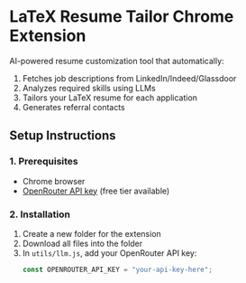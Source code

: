 # LaTeX Resume Tailor Chrome Extension

AI-powered resume customization tool that automatically:
1. Fetches job descriptions from LinkedIn/Indeed/Glassdoor
2. Analyzes required skills using LLMs
3. Tailors your LaTeX resume for each application
4. Generates referral contacts

## Setup Instructions

### 1. Prerequisites
- Chrome browser
- [OpenRouter API key](https://openrouter.ai/) (free tier available)

### 2. Installation
1. Create a new folder for the extension
2. Download all files into the folder
3. In `utils/llm.js`, add your OpenRouter API key:
   ```js
   const OPENROUTER_API_KEY = "your-api-key-here";
```